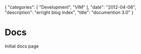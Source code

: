 {
   "categories": [
      "Development",
      "VIM"
   ],
   "date": "2012-04-06",
   "description": "erright blog index",
   "title": "documention 3.0"
}

# Docs

Initial docs page
